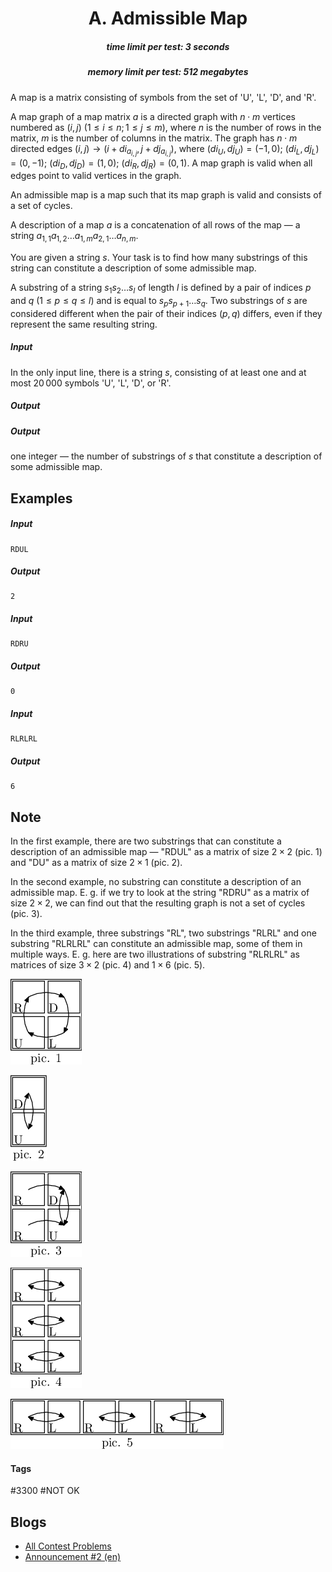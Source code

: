 <h1 style='text-align: center;'> A. Admissible Map</h1>

<h5 style='text-align: center;'>time limit per test: 3 seconds</h5>
<h5 style='text-align: center;'>memory limit per test: 512 megabytes</h5>

A map is a matrix consisting of symbols from the set of 'U', 'L', 'D', and 'R'.

A map graph of a map matrix $a$ is a directed graph with $n \cdot m$ vertices numbered as $(i, j)$ ($1 \le i \le n; 1 \le j \le m$), where $n$ is the number of rows in the matrix, $m$ is the number of columns in the matrix. The graph has $n \cdot m$ directed edges $(i, j) \to (i + di_{a_{i, j}}, j + dj_{a_{i, j}})$, where $(di_U, dj_U) = (-1, 0)$; $(di_L, dj_L) = (0, -1)$; $(di_D, dj_D) = (1, 0)$; $(di_R, dj_R) = (0, 1)$. A map graph is valid when all edges point to valid vertices in the graph.

An admissible map is a map such that its map graph is valid and consists of a set of cycles.

A description of a map $a$ is a concatenation of all rows of the map — a string $a_{1,1} a_{1,2} \ldots a_{1, m} a_{2, 1} \ldots a_{n, m}$.

You are given a string $s$. Your task is to find how many substrings of this string can constitute a description of some admissible map. 

A substring of a string $s_1s_2 \ldots s_l$ of length $l$ is defined by a pair of indices $p$ and $q$ ($1 \le p \le q \le l$) and is equal to $s_ps_{p+1} \ldots s_q$. Two substrings of $s$ are considered different when the pair of their indices $(p, q)$ differs, even if they represent the same resulting string.

##### Input

In the only input line, there is a string $s$, consisting of at least one and at most $20\,000$ symbols 'U', 'L', 'D', or 'R'.

##### Output

##### Output

 one integer — the number of substrings of $s$ that constitute a description of some admissible map.

## Examples

##### Input


```text
RDUL
```
##### Output


```text
2
```
##### Input


```text
RDRU
```
##### Output


```text
0
```
##### Input


```text
RLRLRL
```
##### Output


```text
6
```
## Note

In the first example, there are two substrings that can constitute a description of an admissible map — "RDUL" as a matrix of size $2 \times 2$ (pic. 1) and "DU" as a matrix of size $2 \times 1$ (pic. 2). 

In the second example, no substring can constitute a description of an admissible map. E. g. if we try to look at the string "RDRU" as a matrix of size $2 \times 2$, we can find out that the resulting graph is not a set of cycles (pic. 3).

In the third example, three substrings "RL", two substrings "RLRL" and one substring "RLRLRL" can constitute an admissible map, some of them in multiple ways. E. g. here are two illustrations of substring "RLRLRL" as matrices of size $3 \times 2$ (pic. 4) and $1 \times 6$ (pic. 5).

![](images/52f124988e6ddf65d208cc89e259d28a5cba71e2.png)

![](images/c675e4574e9414d092dc948817a362b850412470.png)

![](images/d4c95acca8959c4f1bcf5e1b5998253e7bde625b.png)

![](images/518e0270f335960c79f2a583dcf368331d935825.png)

![](images/9115297d7e50c445b9a51076285bd75c62dc15cf.png)



#### Tags 

#3300 #NOT OK 

## Blogs
- [All Contest Problems](../2021-2022_ICPC,_NERC,_Northern_Eurasia_Onsite_(Unrated,_Online_Mirror,_ICPC_Rules,_Teams_Preferred).md)
- [Announcement #2 (en)](../blogs/Announcement_2_(en).md)
